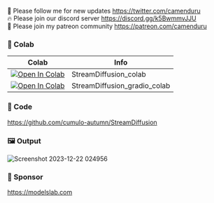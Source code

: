 🐣 Please follow me for new updates https://twitter.com/camenduru <br />
🔥 Please join our discord server https://discord.gg/k5BwmmvJJU <br />
🥳 Please join my patreon community https://patreon.com/camenduru <br />

### 🦒 Colab

| Colab | Info
| --- | --- |
[![Open In Colab](https://colab.research.google.com/assets/colab-badge.svg)](https://colab.research.google.com/github/camenduru/StreamDiffusion-colab/blob/main/StreamDiffusion_colab.ipynb) | StreamDiffusion_colab
[![Open In Colab](https://colab.research.google.com/assets/colab-badge.svg)](https://colab.research.google.com/github/camenduru/StreamDiffusion-colab/blob/main/StreamDiffusion_gradio_colab.ipynb) | StreamDiffusion_gradio_colab

### 🧬 Code
https://github.com/cumulo-autumn/StreamDiffusion

### 🖼 Output
![Screenshot 2023-12-22 024956](https://github.com/camenduru/StreamDiffusion-colab/assets/54370274/75f77f26-d5c7-4de1-9281-5befe1617893)

### 🏢 Sponsor
https://modelslab.com
